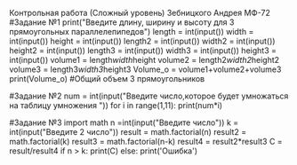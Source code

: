 Контрольная работа (Сложный уровень) Зебницкого Андрея МФ-72
#Задание №1
print("Введите длину, ширину и высоту для 3 прямоугольных параллелепипедов")
length = int(input())
width = int(input())
height = int(input())
length2 = int(input())
width2 = int(input())
height2 = int(input())
length3 = int(input())
width3 = int(input())
height3 = int(input())
volume1 = length*width*height
volume2 = length2*width2*height2
volume3 = length3*width3*height3
Volume_o = volume1+volume2+volume3
print(Volume_o) #Общий объем 3 прямоугольников


#Задание №2
num = int(input("Введите число,которое будет умножаться на таблицу умножения "))
for i in range(1,11):
    print(num*i)


#Задание №3
import math
n =int(input("Введите число"))
k = int(input("Введите 2 число"))
result = math.factorial(n)
result2 = math.factorial(k)
result3 = math.factorial(n-k)
result4 = result2*result3
C = result/result4
if n > k:
    print(C)
else:
    print('Ошибка')

